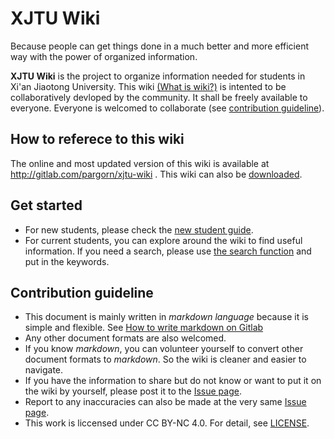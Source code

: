# XJTU Wiki
Because people can get things done in a much better and more efficient way with the power of organized information. 

**XJTU Wiki** is the project to organize information needed for students in Xi'an Jiaotong University. This wiki [(What is wiki?)](https://en.wikipedia.org/wiki/Wiki) is intented to be collaboratively devloped by the community. It shall be freely available to everyone. Everyone is welcomed to collaborate (see [contribution guideline](#Contribution-guideline)). 

## How to referece to this wiki
The online and most updated version of this wiki is available at http://gitlab.com/pargorn/xjtu-wiki . This wiki can also be [downloaded](https://gitlab.com/pargorn/xjtu-docs/-/archive/master/xjtu-docs-master.zip). 

## Get started
* For new students, please check the [new student guide](new-comers/README.md).
* For current students, you can explore around the wiki to find useful information. If you need a search, please use [the search function](https://gitlab.com/search?utf8=%E2%9C%93&snippets=&scope=&search=&project_id=10419753) and put in the keywords. 

## Contribution guideline  
* This document is mainly written in *markdown language* because it is simple and flexible. See [How to write markdown on Gitlab](https://docs.gitlab.com/ee/user/markdown.html)
* Any other document formats are also welcomed. 
* If you know *markdown*, you can volunteer yourself to convert other document formats to *markdown*. So the wiki is cleaner and easier to navigate. 
* If you have the information to share but do not know or want to put it on the wiki by yourself, please post it to the [Issue page](https://gitlab.com/pargorn/xjtu-docs/issues). 
* Report to any inaccuracies can also be made at the very same [Issue page](https://gitlab.com/pargorn/xjtu-docs/issues). 
* This work is liccensed under CC BY-NC 4.0. For detail, see [LICENSE](https://gitlab.com/pargorn/xjtu-docs/blob/master/LICENSE).

